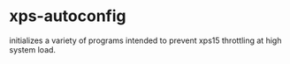 # xps-autoconfig
initializes a variety of programs intended to prevent xps15 throttling at high system load.